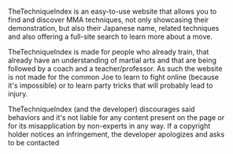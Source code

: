 <div id="markdown">
TheTechniqueIndex is an easy-to-use website that allows you to find and discover MMA techniques, not only showcasing their demonstration, but also their Japanese name, related techniques and also offering a full-site search to learn more about a move.

TheTechniqueIndex is made for people who already train, that already have an understanding of martial arts and that are being followed by a coach and a teacher/professor. As such the website is not made for the common Joe to learn to fight online (because it's impossible) or to learn party tricks that will probably lead to injury.

TheTechniqueIndex (and the developer) discourages said behaviors and it's not liable for any content present on the page or for its misapplication by non-experts in any way. If a copyright holder notices an infringement, the developer apologizes and asks to be contacted <a href="mailto:andrealicheripakunza@gmail.com" style="color: white;">here</span> to remove said infringement immediatly.
</div>

<style>
    #markdown {
        padding: 30px;
    }

</style>